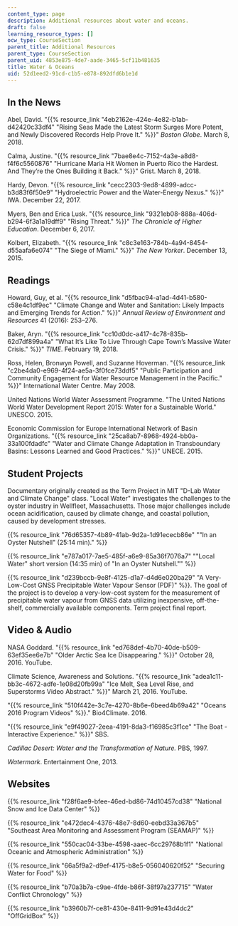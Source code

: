 ```yaml
---
content_type: page
description: Additional resources about water and oceans.
draft: false
learning_resource_types: []
ocw_type: CourseSection
parent_title: Additional Resources
parent_type: CourseSection
parent_uid: 4853e875-4de7-aade-3465-5cf11b481635
title: Water & Oceans
uid: 52d1eed2-91cd-c1b5-e878-892dfd6b1e1d
---
```

## In the News

Abel, David. "{{% resource_link "4eb2162e-424e-4e82-b1ab-d42420c33df4" "Rising Seas Made the Latest Storm Surges More Potent, and Newly Discovered Records Help Prove It." %}}" *Boston Globe*. March 8, 2018.

Calma, Justine. "{{% resource_link "7bae8e4c-7152-4a3e-a8d8-f4f6c5560876" "Hurricane Maria Hit Women in Puerto Rico the Hardest. And They’re the Ones Building it Back." %}}" Grist. March 8, 2018.

Hardy, Devon. "{{% resource_link "cecc2303-9ed8-4899-adcc-b3d83f6f50e9" "Hydroelectric Power and the Water-Energy Nexus." %}}" IWA. December 22, 2017.

Myers, Ben and Erica Lusk. "{{% resource_link "9321eb08-888a-406d-b294-6f3a1a19dff9" "Rising Threat." %}}" *The Chronicle of Higher Education*. December 6, 2017. 

Kolbert, Elizabeth. "{{% resource_link "c8c3e163-784b-4a94-8454-d55aafa6e074" "The Siege of Miami." %}}" *The New Yorker*. December 13, 2015.

## Readings

Howard, Guy, et al. "{{% resource_link "d5fbac94-a1ad-4d41-b580-c58e4c1df9ec" "Climate Change and Water and Sanitation: Likely Impacts and Emerging Trends for Action." %}}" *Annual Review of Environment and Resources* 41 (2016): 253–276.

Baker, Aryn. "{{% resource_link "cc10d0dc-a417-4c78-835b-62d7df899a4a" "What It’s Like To Live Through Cape Town’s Massive Water Crisis." %}}" *TIME*. February 19, 2018. 

Ross, Helen, Bronwyn Powell, and Suzanne Hoverman. "{{% resource_link "c2be4da0-e969-4f24-ae5a-3f0fce73ddf5" "Public Participation and Community Engagement for Water Resource Management in the Pacific." %}}" International Water Centre. May 2008.

United Nations World Water Assessment Programme. "The United Nations World Water Development Report 2015: Water for a Sustainable World." UNESCO. 2015.

Economic Commission for Europe International Network of Basin Organizations. "{{% resource_link "25ca8ab7-8968-4924-bb0a-33a100fdadfc" "Water and Climate Change Adaptation in Transboundary Basins: Lessons Learned and Good Practices." %}}" UNECE. 2015.

## Student Projects

Documentary originally created as the Term Project in MIT "D-Lab Water and Climate Change" class. "Local Water" investigates the challenges to the oyster industry in Wellfleet, Massachusetts. Those major challenges include ocean acidification, caused by climate change, and coastal pollution, caused by development stresses.

{{% resource_link "76d65357-4b89-41ab-9d2a-1d91ececb86e" "\"In an Oyster Nutshell\" (25:14 min)." %}}

{{% resource_link "e787a017-7ae5-485f-a6e9-85a36f7076a7" "\"Local Water\" short version (14:35 min) of \"In an Oyster Nutshell.\"" %}}

{{% resource_link "d239bccb-9e8f-4125-d1a7-d4d6e020ba29" "A Very-Low-Cost GNSS Precipitable Water Vapour Sensor (PDF)" %}}. The goal of the project is to develop a very-low-cost system for the measurement of precipitable water vapour from GNSS data utilizing inexpensive, off-the-shelf, commercially available components. Term project final report. 

## Video & Audio

NASA Goddard. "{{% resource_link "ed768def-4b70-40de-b509-63ef35ee6e7b" "Older Arctic Sea Ice Disappearing." %}}" October 28, 2016. YouTube.

Climate Science, Awareness and Solutions. "{{% resource_link "adea1c11-bb3c-4672-adfe-1e08d20fb99a" "Ice Melt, Sea Level Rise, and Superstorms Video Abstract." %}}" March 21, 2016. YouTube.

"{{% resource_link "510f442e-3c7e-4270-8b6e-6beed4b69a42" "Oceans 2016 Program Videos" %}}." Bio4Climate. 2016.

"{{% resource_link "e9f49027-2eea-4191-8da3-f16985c3f1ce" "The Boat - Interactive Experience." %}}" SBS. 

*Cadillac Desert: Water and the Transformation of Nature.* PBS, 1997.

*Watermark*. Entertainment One, 2013.

## Websites

{{% resource_link "f28f6ae9-bfee-46ed-bd86-74d10457cd38" "National Snow and Ice Data Center" %}}

{{% resource_link "e472dec4-4376-48e7-8d60-eebd33a367b5" "Southeast Area Monitoring and Assessment Program (SEAMAP)" %}}

{{% resource_link "550cac04-33be-4598-aaec-6cc29768b1f1" "National Oceanic and Atmospheric Administration" %}}

{{% resource_link "66a5f9a2-d9ef-4175-b8e5-056040620f52" "Securing Water for Food" %}}

{{% resource_link "b70a3b7a-c9ae-4fde-b86f-38f97a237715" "Water Conflict Chronology" %}}

{{% resource_link "b3960b7f-ce81-430e-8411-9d91e43d4dc2" "OffGridBox" %}}
